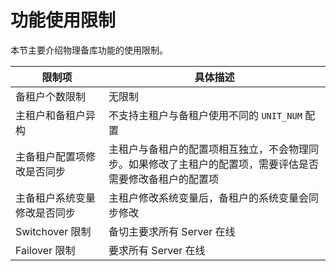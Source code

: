 # 功能使用限制

本节主要介绍物理备库功能的使用限制。

| 限制项                         |   具体描述                                   |
|-------------------------------|----------------------------------------------|
| 备租户个数限制                  | 无限制                                       |
| 主租户和备租户异构              | 不支持主租户与备租户使用不同的 `UNIT_NUM` 配置   |
| 主备租户配置项修改是否同步       | 主租户与备租户的配置项相互独立，不会物理同步。如果修改了主租户的配置项，需要评估是否需要修改备租户的配置项  |
| 主备租户系统变量修改是否同步     | 主租户修改系统变量后，备租户的系统变量会同步修改       |
| Switchover 限制                | 备切主要求所有 Server 在线                        |
| Failover 限制                  | 要求所有 Server 在线                                    |
